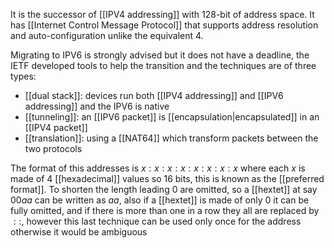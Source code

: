 It is the successor of [[IPV4 addressing]] with 128-bit of address space.
It has [[Internet Control Message Protocol]] that supports address resolution and auto-configuration unlike the equivalent 4.

Migrating to IPV6 is strongly advised but it does not have a deadline, the IETF developed tools to help the transition and the techniques are of three types:
- [[dual stack]]: devices run both [[IPV4 addressing]] and [[IPV6 addressing]] and the IPV6 is native
- [[tunneling]]: an [[IPV6 packet]] is [[encapsulation|encapsulated]] in an [[IPV4 packet]]
- [[translation]]: using a [[NAT64]] which transform packets between the two protocols

The format of this addresses is $x:x:x:x:x:x:x:x$ where each $x$ is made of 4 [[hexadecimal]] values so 16 bits, this is known as the [[preferred format]].
To shorten the length leading 0 are omitted, so a [[hextet]] at say $00aa$ can be written as $aa$, also if a [[hextet]] is made of only 0 it can be fully omitted, and if there is more than one in a row they all are replaced by $::$, however this last technique can be used only once for the address otherwise it would be ambiguous